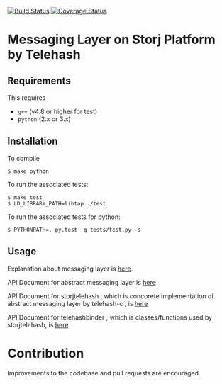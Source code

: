 [![Build Status](https://travis-ci.org/StorjPlatform/StorjTelehash.svg?branch=master)](https://travis-ci.org/StorjPlatform/StorjTelehash)
[![Coverage Status](https://coveralls.io/repos/StorjPlatform/StorjTelehash/badge.svg?branch=master)](https://coveralls.io/r/StorjPlatform/StorjTelehash?branch=master)

# Messaging Layer on Storj Platform by Telehash

## Requirements
This requires 
* `g++` (v4.8 or higher for test)
* `python` (2.x or 3.x)

## Installation

To compile 

    $ make python
    
To run the associated tests:

    $ make test
    $ LD_LIBRARY_PATH=libtap ./test

To run the associated tests for python:

    $ PYTHONPATH=. py.test -q tests/test.py -s


## Usage

Explanation about messaging layer is [here](Messaging.md).

API Document for abstract messaging layer is [here](https://rawgit.com/StorjPlatform/StorjTelehash/master/docs/html/messaging.html)

API Document for storjtelehash , which is concorete implementation of abstract messaging layer by telehash-c ,
is [here](https://rawgit.com/StorjPlatform/StorjTelehash/master/docs/html/storjtelehash.html)

API Document for telehashbinder , which is classes/functions used by storjtelehash,
is [here](https://rawgit.com/StorjPlatform/StorjTelehash/master/docs/html/telehashbinder.html)

# Contribution
Improvements to the codebase and pull requests are encouraged.


